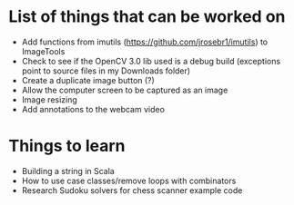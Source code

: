 # List of things that can be worked on
* Add functions from imutils (https://github.com/jrosebr1/imutils) to ImageTools
* Check to see if the OpenCV 3.0 lib used is a debug build (exceptions point to source files in my Downloads folder)
* Create a duplicate image button (?)
* Allow the computer screen to be captured as an image
* Image resizing
* Add annotations to the webcam video

# Things to learn
* Building a string in Scala
* How to use case classes/remove loops with combinators
* Research Sudoku solvers for chess scanner example code